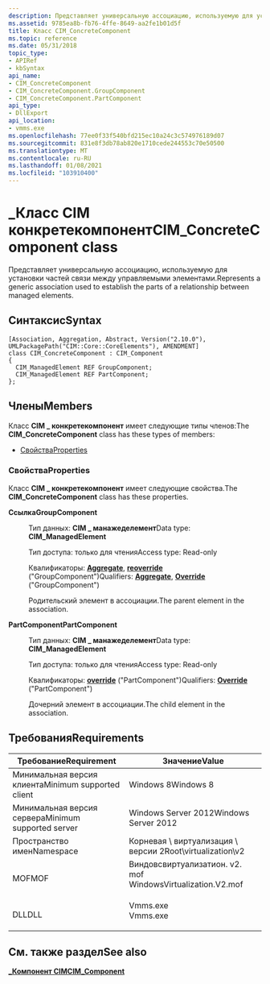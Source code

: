 ```yaml
---
description: Представляет универсальную ассоциацию, используемую для установки частей связи между управляемыми элементами.
ms.assetid: 9785ea8b-fb76-4ffe-8649-aa2fe1b01d5f
title: Класс CIM_ConcreteComponent
ms.topic: reference
ms.date: 05/31/2018
topic_type:
- APIRef
- kbSyntax
api_name:
- CIM_ConcreteComponent
- CIM_ConcreteComponent.GroupComponent
- CIM_ConcreteComponent.PartComponent
api_type:
- DllExport
api_location:
- vmms.exe
ms.openlocfilehash: 77ee0f33f540bfd215ec10a24c3c574976189d07
ms.sourcegitcommit: 831e8f3db78ab820e1710cede244553c70e50500
ms.translationtype: MT
ms.contentlocale: ru-RU
ms.lasthandoff: 01/08/2021
ms.locfileid: "103910400"
---
```

# <a name="cim_concretecomponent-class"></a><span data-ttu-id="51f55-103">\_Класс CIM конкретекомпонент</span><span class="sxs-lookup"><span data-stu-id="51f55-103">CIM\_ConcreteComponent class</span></span>

<span data-ttu-id="51f55-104">Представляет универсальную ассоциацию, используемую для установки частей связи между управляемыми элементами.</span><span class="sxs-lookup"><span data-stu-id="51f55-104">Represents a generic association used to establish the parts of a relationship between managed elements.</span></span>

## <a name="syntax"></a><span data-ttu-id="51f55-105">Синтаксис</span><span class="sxs-lookup"><span data-stu-id="51f55-105">Syntax</span></span>

``` syntax
[Association, Aggregation, Abstract, Version("2.10.0"), UMLPackagePath("CIM::Core::CoreElements"), AMENDMENT]
class CIM_ConcreteComponent : CIM_Component
{
  CIM_ManagedElement REF GroupComponent;
  CIM_ManagedElement REF PartComponent;
};
```

## <a name="members"></a><span data-ttu-id="51f55-106">Члены</span><span class="sxs-lookup"><span data-stu-id="51f55-106">Members</span></span>

<span data-ttu-id="51f55-107">Класс **CIM \_ конкретекомпонент** имеет следующие типы членов:</span><span class="sxs-lookup"><span data-stu-id="51f55-107">The **CIM\_ConcreteComponent** class has these types of members:</span></span>

-   [<span data-ttu-id="51f55-108">Свойства</span><span class="sxs-lookup"><span data-stu-id="51f55-108">Properties</span></span>](#properties)

### <a name="properties"></a><span data-ttu-id="51f55-109">Свойства</span><span class="sxs-lookup"><span data-stu-id="51f55-109">Properties</span></span>

<span data-ttu-id="51f55-110">Класс **CIM \_ конкретекомпонент** имеет следующие свойства.</span><span class="sxs-lookup"><span data-stu-id="51f55-110">The **CIM\_ConcreteComponent** class has these properties.</span></span>

<dl> <dt>

<span data-ttu-id="51f55-111">**Ссылка**</span><span class="sxs-lookup"><span data-stu-id="51f55-111">**GroupComponent**</span></span>
</dt> <dd> <dl> <dt>

<span data-ttu-id="51f55-112">Тип данных: **CIM \_ манажеделемент**</span><span class="sxs-lookup"><span data-stu-id="51f55-112">Data type: **CIM\_ManagedElement**</span></span>
</dt> <dt>

<span data-ttu-id="51f55-113">Тип доступа: только для чтения</span><span class="sxs-lookup"><span data-stu-id="51f55-113">Access type: Read-only</span></span>
</dt> <dt>

<span data-ttu-id="51f55-114">Квалификаторы: [**Aggregate**](/windows/desktop/WmiSdk/standard-qualifiers), [**reoverride**](/windows/desktop/WmiSdk/standard-qualifiers) ("GroupComponent")</span><span class="sxs-lookup"><span data-stu-id="51f55-114">Qualifiers: [**Aggregate**](/windows/desktop/WmiSdk/standard-qualifiers), [**Override**](/windows/desktop/WmiSdk/standard-qualifiers) ("GroupComponent")</span></span>
</dt> </dl>

<span data-ttu-id="51f55-115">Родительский элемент в ассоциации.</span><span class="sxs-lookup"><span data-stu-id="51f55-115">The parent element in the association.</span></span>

</dd> <dt>

<span data-ttu-id="51f55-116">**PartComponent**</span><span class="sxs-lookup"><span data-stu-id="51f55-116">**PartComponent**</span></span>
</dt> <dd> <dl> <dt>

<span data-ttu-id="51f55-117">Тип данных: **CIM \_ манажеделемент**</span><span class="sxs-lookup"><span data-stu-id="51f55-117">Data type: **CIM\_ManagedElement**</span></span>
</dt> <dt>

<span data-ttu-id="51f55-118">Тип доступа: только для чтения</span><span class="sxs-lookup"><span data-stu-id="51f55-118">Access type: Read-only</span></span>
</dt> <dt>

<span data-ttu-id="51f55-119">Квалификаторы: [**override**](/windows/desktop/WmiSdk/standard-qualifiers) ("PartComponent")</span><span class="sxs-lookup"><span data-stu-id="51f55-119">Qualifiers: [**Override**](/windows/desktop/WmiSdk/standard-qualifiers) ("PartComponent")</span></span>
</dt> </dl>

<span data-ttu-id="51f55-120">Дочерний элемент в ассоциации.</span><span class="sxs-lookup"><span data-stu-id="51f55-120">The child element in the association.</span></span>

</dd> </dl>

## <a name="requirements"></a><span data-ttu-id="51f55-121">Требования</span><span class="sxs-lookup"><span data-stu-id="51f55-121">Requirements</span></span>



| <span data-ttu-id="51f55-122">Требование</span><span class="sxs-lookup"><span data-stu-id="51f55-122">Requirement</span></span> | <span data-ttu-id="51f55-123">Значение</span><span class="sxs-lookup"><span data-stu-id="51f55-123">Value</span></span> |
|-------------------------------------|---------------------------------------------------------------------------------------------------------|
| <span data-ttu-id="51f55-124">Минимальная версия клиента</span><span class="sxs-lookup"><span data-stu-id="51f55-124">Minimum supported client</span></span><br/> | <span data-ttu-id="51f55-125">Windows 8</span><span class="sxs-lookup"><span data-stu-id="51f55-125">Windows 8</span></span><br/>                                                                                    |
| <span data-ttu-id="51f55-126">Минимальная версия сервера</span><span class="sxs-lookup"><span data-stu-id="51f55-126">Minimum supported server</span></span><br/> | <span data-ttu-id="51f55-127">Windows Server 2012</span><span class="sxs-lookup"><span data-stu-id="51f55-127">Windows Server 2012</span></span><br/>                                                                          |
| <span data-ttu-id="51f55-128">Пространство имен</span><span class="sxs-lookup"><span data-stu-id="51f55-128">Namespace</span></span><br/>                | <span data-ttu-id="51f55-129">Корневая \\ виртуализация \\ версии 2</span><span class="sxs-lookup"><span data-stu-id="51f55-129">Root\\virtualization\\v2</span></span><br/>                                                                     |
| <span data-ttu-id="51f55-130">MOF</span><span class="sxs-lookup"><span data-stu-id="51f55-130">MOF</span></span><br/>                      | <dl> <span data-ttu-id="51f55-131"><dt>Виндовсвиртуализатион. v2. mof</dt></span><span class="sxs-lookup"><span data-stu-id="51f55-131"><dt>WindowsVirtualization.V2.mof</dt></span></span> </dl> |
| <span data-ttu-id="51f55-132">DLL</span><span class="sxs-lookup"><span data-stu-id="51f55-132">DLL</span></span><br/>                      | <dl> <span data-ttu-id="51f55-133"><dt>Vmms.exe</dt></span><span class="sxs-lookup"><span data-stu-id="51f55-133"><dt>Vmms.exe</dt></span></span> </dl>                     |



## <a name="see-also"></a><span data-ttu-id="51f55-134">См. также раздел</span><span class="sxs-lookup"><span data-stu-id="51f55-134">See also</span></span>

<dl> <dt>

[<span data-ttu-id="51f55-135">**\_Компонент CIM**</span><span class="sxs-lookup"><span data-stu-id="51f55-135">**CIM\_Component**</span></span>](cim-component.md)
</dt> </dl>

 

